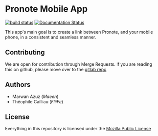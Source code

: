 # Pronote Mobile App

[![build status](https://gitlab.com/pronote-mobile-unofficial/pronote-mobile/badges/master/build.svg)](https://gitlab.com/pronote-mobile-unofficial/pronote-mobile/commits/master)
[![Documentation Status](https://readthedocs.org/projects/pronote-mobile/badge/?version=latest)](http://pronote-mobile.readthedocs.io/en/latest/?badge=latest)

This app's main goal is to create a link between Pronote, and your mobile
phone, in a consistent and seamless manner.

## Contributing

We are open for contribution through Merge Requests.
If you are reading this on github, please move over
to the [gitlab repo](https://gitlab.com/pronote-mobile-unofficial/pronote-mobile/).

## Authors

-   Marwan Azuz (*Maeen*)
-   Théophile Cailliau (*FliiFe*)

## License

Everything in this repository is licensed under the [Mozilla Public License](https://gitlab.com/pronote-mobile-unofficial/pronote-mobile/blob/master/LICENSE.md)

